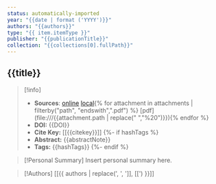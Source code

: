 ```yaml
---
status: automatically-imported
year: "{{date | format ('YYYY')}}"
authors: "{{authors}}"
type: "{{ item.itemType }}"
publisher: "{{publicationTitle}}"
collection: "{{collections[0].fullPath}}"
---
```

## {{title}} 
> [!info] 
> - **Sources**: [online]({{url}}) [local]({{desktopURI}}){% for attachment in attachments | filterby("path", "endswith",".pdf") %} [pdf](file:///{{attachment.path | replace(" ","%20")}}){% endfor %}
> - **DOI:** {{DOI}}
> - **Cite Key:** [[{{citekey}}]] 
{%- if hashTags %}
> - **Abstract:** {{abstractNote}}
> - **Tags:** {{hashTags}} 
{%- endif %}

>[!Personal Summary] 
> Insert personal summary here. 

> [!Authors]
> [[{{ authors | replace(', ', ']], [[') }}]]
